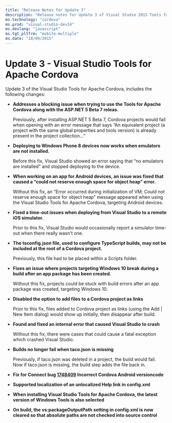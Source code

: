 ```yaml
--- 
title: "Release Notes for Update 3"
description: "Release notes for Update 3 of Visual Studio 2015 Tools for Apache Cordova"
ms.technology: "cordova"
ms.prod: "visual-studio-dev14"
ms.devlang: "javascript"
ms.tgt_pltfrm: "mobile-multiple"
ms.date: "10/09/2015"
--- 
```


# Update 3 - Visual Studio Tools for Apache Cordova

Update 3 of the Visual Studio Tools for Apache Cordova, includes the following changes:

* **Addresses a blocking issue when trying to use the Tools for Apache Cordova along with the ASP.NET 5 Beta 7 releas.**

  Previously, after installing ASP.NET 5 Beta 7, Cordova projects would fail when opening with an error message that says “An equivalent project (a project with the same global properties and tools version) is already present in the project collection…”  

* **Deploying to Windows Phone 8 devices now works when emulators are not installed.**

  Before this fix, Visual Studio showed an error saying that “no emulators are installed” and stopped deploying to the device. 
* **When working on an app for Android devices, an issue was fixed that caused a “could not reserve enough space for object heap” error.**

  Without this fix, an “Error occurred during initialization of VM; Could not reserve enough space for object heap” message appeared when using the Visual Studio Tools for Apache Cordova, targeting Android devices.

* **Fixed a time-out issues when deploying from Visual Studio to a remote iOS simulator.**

  Prior to this fix, Visual Studio would occasionally report a simulator time-out when there really wasn’t one.

* **The tsconfig.json file, used to configure TypeScript builds, may not be included at the root of a Cordova project.**

  Previously, this file had to be placed within a Scripts folder.

* **Fixes an issue where projects targeting Windows 10 break during a build after an app package has been created.**

  Without this fix, projects could be stuck with build errors after an app package was created, targeting Windows 10.

* **Disabled the option to add files to a Cordova project as links**

  Prior to this fix, files added to Cordova project as links (using the Add | New Item dialog) would show up initially, then disappear after build.
  
* **Found and fixed an internal error that caused Visual Studio to crash**

  Without this fix, there were cases that could cause a fatal exception which crashed Visual Studio.

* **Builds no longer fail when taco.json is missing**

  Previously, if taco.json was deleted in a project, the build would fail. Now if taco.json is missing, the build step adds the file back in.

* **Fix for Connect bug [1748409](https://connect.microsoft.com/VisualStudio/feedback/details/1748409/incorrect-cordova-android-versioncode) Incorrect Cordova Android versioncode**
* **Supported localization of an unlocalized Help link in config.xml**
* **When installing Visual Studio Tools for Apache Cordova, the latest version of Windows Tools is also selected**
* **On build, the vs:packageOutputPath setting in config.xml is now cleared so that absolute paths are not checked into source control**
